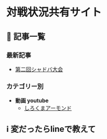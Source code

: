 # 対戦状況共有サイト

## 📝 記事一覧

### 最新記事
- [第二回シャドバ大会](./posts/article1.md)

### カテゴリー別
- **動画 youtube**
  - [しろくまアーモンド]([./posts/programming.md](https://www.youtube.com/results?search_query=%E3%81%97%E3%82%8D%E3%81%8F%E3%81%BE%E3%82%A2%E3%83%BC%E3%83%A2%E3%83%B3%E3%83%89))


## ℹ️ 変だったらlineで教えて
